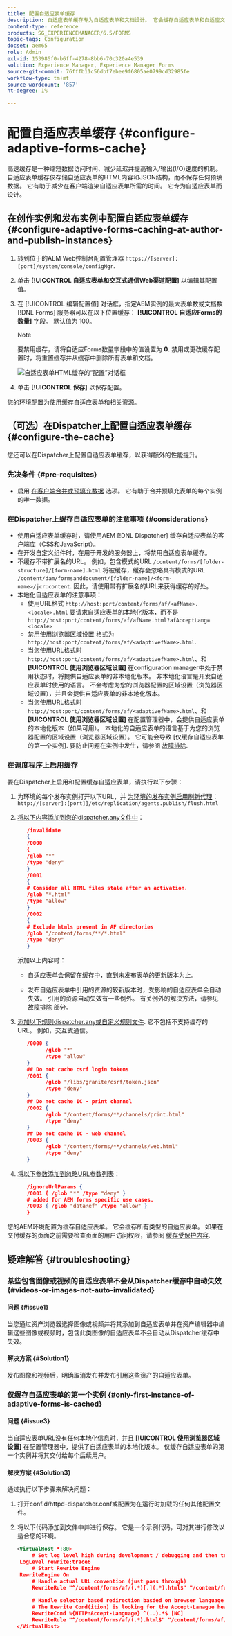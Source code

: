 ```yaml
---
title: 配置自适应表单缓存
description: 自适应表单缓存专为自适应表单和文档设计。 它会缓存自适应表单和自适应文档，以减少在客户端渲染自适应表单或文档所需的时间。
content-type: reference
products: SG_EXPERIENCEMANAGER/6.5/FORMS
topic-tags: Configuration
docset: aem65
role: Admin
exl-id: 153986f0-b6ff-4278-8bb6-70c320a4e539
solution: Experience Manager, Experience Manager Forms
source-git-commit: 76fffb11c56dbf7ebee9f6805ae0799cd32985fe
workflow-type: tm+mt
source-wordcount: '857'
ht-degree: 1%

---
```


# 配置自适应表单缓存 {#configure-adaptive-forms-cache}

高速缓存是一种缩短数据访问时间、减少延迟并提高输入/输出(I/O)速度的机制。 自适应表单缓存仅存储自适应表单的HTML内容和JSON结构，而不保存任何预填数据。 它有助于减少在客户端渲染自适应表单所需的时间。 它专为自适应表单而设计。

## 在创作实例和发布实例中配置自适应表单缓存 {#configure-adaptive-forms-caching-at-author-and-publish-instances}

1. 转到位于的AEM Web控制台配置管理器 `https://[server]:[port]/system/console/configMgr`.
1. 单击 **[!UICONTROL 自适应表单和交互式通信Web渠道配置]** 以编辑其配置值。
1. 在 [!UICONTROL 编辑配置值] 对话框，指定AEM实例的最大表单数或文档数 [!DNL Forms] 服务器可以在以下位置缓存： **[!UICONTROL 自适应Forms的数量]** 字段。 默认值为 100。

   >[!NOTE]
   >
   >要禁用缓存，请将自适应Forms数量字段中的值设置为 **0**. 禁用或更改缓存配置时，将重置缓存并从缓存中删除所有表单和文档。

   ![自适应表单HTML缓存的“配置”对话框](assets/cache-configuration-edit.png)

1. 单击 **[!UICONTROL 保存]** 以保存配置。

您的环境配置为使用缓存自适应表单和相关资源。


## （可选）在Dispatcher上配置自适应表单缓存 {#configure-the-cache}

您还可以在Dispatcher上配置自适应表单缓存，以获得额外的性能提升。

### 先决条件 {#pre-requisites}

* 启用 [在客户端合并或预填充数据](prepopulate-adaptive-form-fields.md#prefill-at-client) 选项。 它有助于合并预填充表单的每个实例的唯一数据。

### 在Dispatcher上缓存自适应表单的注意事项 {#considerations}

* 使用自适应表单缓存时，请使用AEM [!DNL Dispatcher] 缓存自适应表单的客户端库（CSS和JavaScript）。
* 在开发自定义组件时，在用于开发的服务器上，将禁用自适应表单缓存。
* 不缓存不带扩展名的URL。 例如，包含模式的URL `/content/forms/[folder-structure]/[form-name].html` 将被缓存，缓存会忽略具有模式的URL `/content/dam/formsanddocument/[folder-name]/<form-name>/jcr:content`. 因此，请使用带有扩展名的URL来获得缓存的好处。
* 本地化自适应表单的注意事项：
   * 使用URL格式 `http://host:port/content/forms/af/<afName>.<locale>.html` 要请求自适应表单的本地化版本，而不是 `http://host:port/content/forms/af/afName.html?afAcceptLang=<locale>`
   * [禁用使用浏览器区域设置](supporting-new-language-localization.md#how-localization-of-adaptive-form-works) 格式为 `http://host:port/content/forms/af/<adaptivefName>.html`.
   * 当您使用URL格式时 `http://host:port/content/forms/af/<adaptivefName>.html`、和 **[!UICONTROL 使用浏览器区域设置]** 在configuration manager中处于禁用状态时，将提供自适应表单的非本地化版本。 非本地化语言是开发自适应表单时使用的语言。 不会考虑为您的浏览器配置的区域设置（浏览器区域设置），并且会提供自适应表单的非本地化版本。
   * 当您使用URL格式时 `http://host:port/content/forms/af/<adaptivefName>.html`、和 **[!UICONTROL 使用浏览器区域设置]** 在配置管理器中，会提供自适应表单的本地化版本（如果可用）。 本地化的自适应表单的语言基于为您的浏览器配置的区域设置（浏览器区域设置）。 它可能会导致 [仅缓存自适应表单的第一个实例]. 要防止问题在实例中发生，请参阅 [故障排除](#only-first-insatnce-of-adptive-forms-is-cached).

### 在调度程序上启用缓存

要在Dispatcher上启用和配置缓存自适应表单，请执行以下步骤：

1. 为环境的每个发布实例打开以下URL，并 [为环境的发布实例启用刷新代理](https://experienceleague.adobe.com/docs/experience-manager-dispatcher/using/configuring/page-invalidate.html#invalidating-dispatcher-cache-from-a-publishing-instance)：
   `http://[server]:[port]]/etc/replication/agents.publish/flush.html`

1. [将以下内容添加到您的dispatcher.any文件中](https://experienceleague.adobe.com/docs/experience-manager-dispatcher/using/configuring/dispatcher-configuration.html#automatically-invalidating-cached-files)：

   ```JSON
      /invalidate
      {
      /0000
      {
      /glob "*"
      /type "deny"
      }
      /0001
      {
      # Consider all HTML files stale after an activation.
      /glob "*.html"
      /type "allow"
      }
      /0002
      {
      # Exclude htmls present in AF directories
      /glob "/content/forms/**/*.html"
      /type "deny"
      }
   ```

   添加以上内容时：

   * 自适应表单会保留在缓存中，直到未发布表单的更新版本为止。

   * 发布自适应表单中引用的资源的较新版本时，受影响的自适应表单会自动失效。 引用的资源自动失效有一些例外。 有关例外的解决方法，请参见 [故障排除](#troubleshooting) 部分。
1. [添加以下规则dispatcher.any或自定义规则文件](https://experienceleague.adobe.com/docs/experience-manager-dispatcher/using/configuring/dispatcher-configuration.html#specifying-the-documents-to-cache). 它不包括不支持缓存的URL。 例如，交互式通信。

   ```JSON
      /0000 {
            /glob "*"
            /type "allow"
      }
      ## Do not cache csrf login tokens
      /0001 {
            /glob "/libs/granite/csrf/token.json"
            /type "deny"
      }
      ## Do not cache IC - print channel
      /0002 {
            /glob "/content/forms/**/channels/print.html"
            /type "deny"
      }
      ## Do not cache IC - web channel
      /0003 {
            /glob "/content/forms/**/channels/web.html"
            /type "deny"
      }
   ```

1. [将以下参数添加到忽略URL参数列表](https://experienceleague.adobe.com/docs/experience-manager-dispatcher/using/configuring/dispatcher-configuration.html#ignoring-url-parameters)：

   ```JSON
      /ignoreUrlParams {
      /0001 { /glob "*" /type "deny" }
      # added for AEM forms specific use cases.
      /0003 { /glob "dataRef" /type "allow" }
      }
   ```

您的AEM环境配置为缓存自适应表单。 它会缓存所有类型的自适应表单。 如果在交付缓存的页面之前需要检查页面的用户访问权限，请参阅 [缓存受保护内容](https://experienceleague.adobe.com/docs/experience-manager-dispatcher/using/configuring/permissions-cache.html?lang=zh-Hans).

## 疑难解答 {#troubleshooting}

### 某些包含图像或视频的自适应表单不会从Dispatcher缓存中自动失效 {#videos-or-images-not-auto-invalidated}

#### 问题 {#issue1}

当您通过资产浏览器选择图像或视频并将其添加到自适应表单并在资产编辑器中编辑这些图像或视频时，包含此类图像的自适应表单不会自动从Dispatcher缓存中失效。

#### 解决方案 {#Solution1}

发布图像和视频后，明确取消发布并发布引用这些资产的自适应表单。

### 仅缓存自适应表单的第一个实例 {#only-first-instance-of-adaptive-forms-is-cached}

#### 问题 {#issue3}

当自适应表单URL没有任何本地化信息时，并且 **[!UICONTROL 使用浏览器区域设置]** 在配置管理器中，提供了自适应表单的本地化版本。 仅缓存自适应表单的第一个实例并将其交付给每个后续用户。

#### 解决方案 {#Solution3}

通过执行以下步骤来解决问题：

1. 打开conf.d/httpd-dispatcher.conf或配置为在运行时加载的任何其他配置文件。

1. 将以下代码添加到文件中并进行保存。 它是一个示例代码，可对其进行修改以适合您的环境。

```XML
   <VirtualHost *:80>
        # Set log level high during development / debugging and then turn it down to whatever is appropriate
    LogLevel rewrite:trace6
        # Start Rewrite Engine
    RewriteEngine On
        # Handle actual URL convention (just pass through)
        RewriteRule "^/content/forms/af/(.*)[.](.*).html$" "/content/forms/af/$1.$2.html" [PT]
 
        # Handle selector based redirection basded on browser language
        # The Rewrite Cond(ition) is looking for the Accept-Lanague header and if found takes the first two character which most likely will be the desired language selector.
        RewriteCond %{HTTP:Accept-Language} ^(..).*$ [NC]
        RewriteRule "^/content/forms/af/(.*).html$" "/content/forms/af/$1.%1.html" [R]
   </VirtualHost>
```
